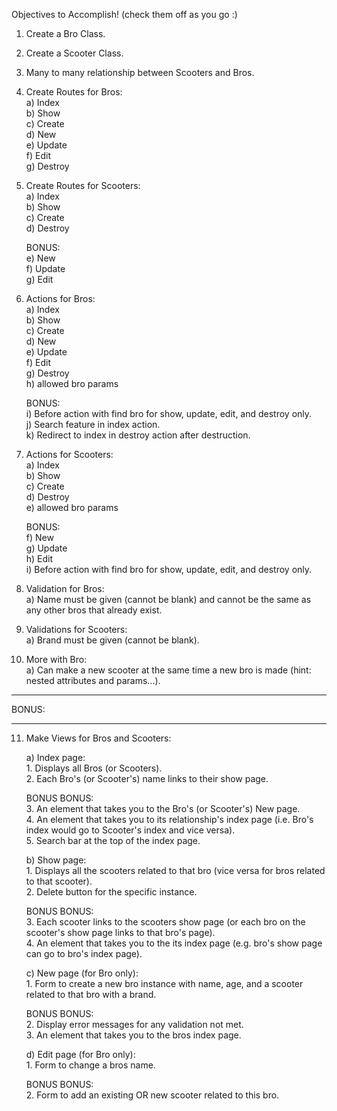 Objectives to Accomplish!
    (check them off as you go :)

1) Create a Bro Class.

2) Create a Scooter Class.

3) Many to many relationship between Scooters and Bros.

4) Create Routes for Bros: <br/>
    a) Index <br/>
    b) Show <br/>
    c) Create <br/>
    d) New <br/>
    e) Update <br/>
    f) Edit <br/>
    g) Destroy

5) Create Routes for Scooters: <br/>
    a) Index <br/>
    b) Show <br/>
    c) Create <br/>
    d) Destroy
    
    BONUS: <br/>
    e) New <br/>
    f) Update <br/>
    g) Edit

6) Actions for Bros: <br/>
    a) Index <br/>
    b) Show <br/>
    c) Create <br/>
    d) New <br/>
    e) Update <br/>
    f) Edit <br/>
    g) Destroy <br/>
    h) allowed bro params
    
    BONUS: <br/>
    i) Before action with find bro for show, update, edit, and destroy only. <br/>
    j) Search feature in index action. <br/>
    k) Redirect to index in destroy action after destruction.

7) Actions for Scooters: <br/>
    a) Index <br/>
    b) Show <br/>
    c) Create <br/>
    d) Destroy <br/>
    e) allowed bro params
    
    BONUS: <br/>
    f) New <br/>
    g) Update <br/>
    h) Edit <br/>
    i) Before action with find bro for show, update, edit, and destroy only.

8) Validation for Bros: <br/>
    a) Name must be given (cannot be blank) and cannot be the same as any other bros that already exist.

9) Validations for Scooters: <br/>
    a) Brand must be given (cannot be blank).

10) More with Bro: <br/>
    a) Can make a new scooter at the same time a new bro is made (hint: nested attributes and params...).

----------

BONUS:

----------

11) Make Views for Bros and Scooters:
    
    a) Index page: <br/>
		1. Displays all Bros (or Scooters). <br/>
        2. Each Bro's (or Scooter's) name links to their show page.
        
       BONUS BONUS: <br/>
        3. An element that takes you to the Bro's (or Scooter's) New page. <br/>
        4. An element that takes you to its relationship's index page (i.e. Bro's index would go to Scooter's index and vice versa). <br/>
        5. Search bar at the top of the index page.
    
    b) Show page: <br/>
        1. Displays all the scooters related to that bro (vice versa for bros related to that scooter). <br/>
        2. Delete button for the specific instance. <br/>
        
       BONUS BONUS: <br/>
        3. Each scooter links to the scooters show page (or each bro on the scooter's show page links to that bro's page). <br/>
        4. An element that takes you to the its index page (e.g. bro's show page can go to bro's index page).
    
    c) New page (for Bro only): <br/>
        1. Form to create a new bro instance with name, age, and a scooter related to that bro with a brand. <br/>
        
       BONUS BONUS: <br/>
        2. Display error messages for any validation not met. <br/>
        3. An element that takes you to the bros index page.
    
    d) Edit page (for Bro only): <br/>
        1. Form to change a bros name. <br/>
        
       BONUS BONUS: <br/>
        2. Form to add an existing OR new scooter related to this bro.
